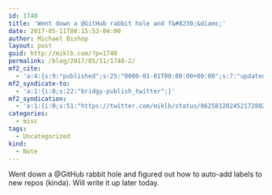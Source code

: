 ```yaml
---
id: 1740
title: 'Went down a @GitHub rabbit hole and f&#8230;&diams;'
date: 2017-05-11T08:15:53-04:00
author: Michael Bishop
layout: post
guid: http://miklb.com/?p=1740
permalink: /blog/2017/05/11/1740-2/
mf2_cite:
  - 'a:4:{s:9:"published";s:25:"0000-01-01T00:00:00+00:00";s:7:"updated";s:25:"0000-01-01T00:00:00+00:00";s:8:"category";a:1:{i:0;s:0:"";}s:6:"author";a:0:{}}'
mf2_syndicate-to:
  - 'a:1:{i:0;s:22:"bridgy-publish_twitter";}'
mf2_syndication:
  - 'a:1:{i:0;s:51:"https://twitter.com/miklb/status/862581202452172802";}'
categories:
  - misc
tags:
  - Uncategorized
kind:
  - Note
---
```

Went down a @GitHub rabbit hole and figured out how to auto-add labels to new repos (kinda). Will write it up later today.
